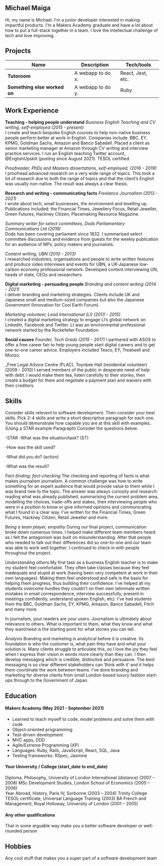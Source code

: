 ## Michael Maiga

Hi, my name is Michael. I'm a junior developer interested in making impactful products. I'm a Makers Academy graduate and have a lot about how to put a full-stack together in a team. I love the intellectual challenge of tech and love improving.

## Projects

| Name                         | Description       | Tech/tools        |
| ---------------------------- | ----------------- | ----------------- |
| **Tutoroom**                 | A webapp to do x. | React, Jest, etc. |
| **Something else worked on** | A webapp to do y. | Ruby              |

## Work Experience


**Teaching - helping people understand**
_Business English Teaching and CV writing, self-employed (2015 - present)_			                   
I create and teach bespoke English courses to help non-native business people perform better at work in English. Companies include: BBC, EY, KPMG, Goldman Sachs, Amazon and Banco Sabadell. Placed a client as senior marketing manager at Amazon through CV writing and interview practice services. I run an English teaching Twitter account, @EnglishUpskill (posting since August 2021). TESOL certified.

_Proofreader, PhDs and Masters dissertations, self-employed, (2016 - 2019)_		           		           
I proofread advanced research on a very wide range of topics. This took a lot of research due to both the range of topics and that the client’s English was usually non-native. The result was always a clear thesis.


**Research and writing - communicating facts**
_Freelance Journalism (2013 - 2021)_ 								                        
I wrote about tech, small businesses, the environment and levelling up. Publications included: the Financial Times, Jewellery Focus, Retail Jeweller, Green Futures, Hackney Citizen, Placemaking Resource Magazine.

_Summary writer for select committees, Dods Parliamentary Communications Ltd (2016)_		         
Dods has been covering parliament since 1832. I summarised select committee discussions and evidence from guests for the weekly publication for an audience of MPs, policy makers and journalists.

_Content writing, UBN (2010 - 2013)_						                	                        
I researched industries, organisations and people to write written features and produce video interviews and events for UBN, a UK-Japanese low-carbon economy professional network. Developed content interviewing UN, heads of state, CEOs and researchers.


**Digital marketing - persuading people**
_Branding and content writing (2014 - 2021)_   							      
I deliver branding and marketing strategies. Clients include UK and Japanese small and medium-sized companies but also the Japanese Government (Innovation for Cool Earth Forum).

_Marketing volunteer, Lead International (LI) (2013 - 2015)_ 		                		                        
I created a digital marketing strategy to engage LI’s global network on LinkedIn, Facebook and Twitter. LI was an environmental professional network started by the Rockefeller Foundation.

**Social causes**
_Founder, Tech Grads (2015 - 2017)_
I partnered with ASOS to offer a free career fair to help young people start digital careers and to get one-to-one career advice. Employers included Tesco, EY, Treatwell and Monzo.

_Free Legal Advice Centre (FLAC), Toynbee Hall (residential volunteer) (2009 - 2010)
I served members of the public in desperate need of help with debt. I would make them tea, listen carefully to their stories, then create a budget for them and negotiate a payment plan and waivers with their creditors.


## Skills

Consider skills relevent to software development. Then consider your best skills. Pick 2-4 skills and write a short descriptive paragraph for each one. You should demonstrate how capable you are at this skill with examples.
(Using a STAR example Paragraph) Consider the questions below.

-STAR
-What was the situation/task? (ST)

-How was the skill used?

-What did you do? (action)

-What was the result?


_Fact-finding, fact-checking_
The checking and reporting of facts is what makes journalism journalism. A common challenge was how to write something for an expert audience that would provide value to them while I was brand new to the topic. The answer was always curiosity and research: reading what was already published, summarising the current problem area, modelling the choices, trade-offs and stakes, then interviewing people who were in a position to know or give informed opinions and communicating what I found in a clear way. I've written for the Financial Times, Green Futures, Hackney Citizen, Retail Jeweller and more.

_Being a team player, empathy_
During our final project, communication broke down numerous times. I helped make different team members heard as I felt the antagonism was built on misunderstanding. After that people who needed to talk out their differences did so one-to-one and our team was able to work well together. I continued to check in with people throughout the project.

_Understanding others_
My first task as a business English teacher is to make my student feel comfortable. They often take classes because they feel inadequate and stupid at work (having been very competent at work in their own languages). Making them feel understood and safe is the basis for helping them progress, thus building their confidence. I've helped all my students overcome hurdles they couldn't on their own (eliminate written mistakes in email correspondence, interview successfully, present in meetings confidently, understand spoken English, etc). I've had students from the BBC, Goldman Sachs, EY, KPMG, Amazon, Banco Sabadell, Fitch and many more.

In journalism, your readers are your users. Journalism is ultimately about relevance to others. What is important to them, what they know and what they want/need is the starting point for what stories you can tell. 

_Analysis_ 
Branding and marketing is analytical before it is creative. Its foundation is who the customer is, what pain they have and what your solution is. Many clients struggle to articulate this, so I love the joy they feel when I express their vision in words more clearly than they can. I then develop messaging which is credible, distinctive and persuasive. The best messaging is so clear different stakeholders can ‘think with it’ and it helps them coordinate the work between teams. I've done branding and marketing for diverse clients from small London-based luxury fashion start-ups through to the Government of Japan.


## Education

#### Makers Academy (May 2021 - September 2021)
- Learned to teach myself to code, model problems and solve them with code
- Object-oriented programming
- Test-driven development
- MVC apps, DDD
- Agile/Extreme Programming (XP)
- Languages: Ruby, Rails, JavaScript, React, SQL, Java
- Testing frameworks: RSpec, Jasmine

#### Your University / College (start_date to end_date)

Diploma, Philosophy, University of London International (distance) (2007 – 2008)
MSc Development Studies, London School of Economics	(2005 – 2006)  
Year Abroad, History, Paris IV, Sorbonne (2003 – 2004)
Trinity College TESOL certificate, Universal Language Training (2003)
BA French and Management, Royal Holloway, University of London (2001 – 2005)

#### Any other qualifications

That in some arguable way make you a better software developer or well-rounded person

## Hobbies

Any cool stuff that makes you a super part of a software development team
